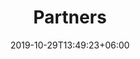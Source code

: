 ---
title: "Partners"
date: 2019-10-29T13:49:23+06:00
draft: false

# meta description
description: "Partners"

# type
type : "featured"
---